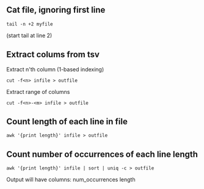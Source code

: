 ## Cat file, ignoring first line
```
tail -n +2 myfile
```
(start tail at line 2)

## Extract colums from tsv
Extract n'th column (1-based indexing)
```
cut -f<n> infile > outfile
```

Extract range of columns
```
cut -f<n>-<m> infile > outfile
```

## Count length of each line in file
```
awk '{print length}' infile > outfile
```

## Count number of occurrences of each line length
```
awk '{print length}' infile | sort | uniq -c > outfile
```
Output will have columns: num_occurrences length
